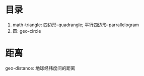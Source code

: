 # 目录
1. math-triangle: 四边形-quadrangle; 平行四边形-parrallelogram
1. 圆: geo-circle


# 距离
geo-distance: 地球经纬度间的距离
